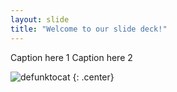 ```yaml
---
layout: slide
title: "Welcome to our slide deck!"
---
```



Caption here 1
Caption here 2


![defunktocat](https://octodex.github.com/images/defunktocat.png)
{: .center}
